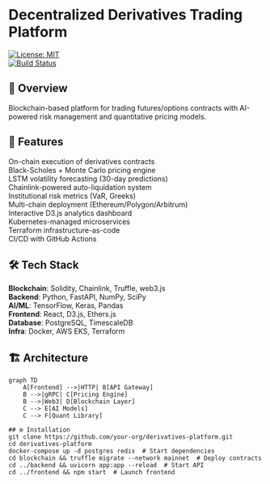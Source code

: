 # Decentralized Derivatives Trading Platform  
[![License: MIT](https://img.shields.io/badge/License-MIT-yellow.svg)](https://opensource.org/licenses/MIT)  
[![Build Status](https://github.com/your-org/derivatives-platform/actions/workflows/deploy.yml/badge.svg)](https://github.com/your-org/derivatives-platform/actions)  

## 📜 Overview  
Blockchain-based platform for trading futures/options contracts with AI-powered risk management and quantitative pricing models.  

## 🚀 Features  
On-chain execution of derivatives contracts  
Black-Scholes + Monte Carlo pricing engine  
LSTM volatility forecasting (30-day predictions)  
Chainlink-powered auto-liquidation system  
Institutional risk metrics (VaR, Greeks)  
Multi-chain deployment (Ethereum/Polygon/Arbitrum)  
Interactive D3.js analytics dashboard  
Kubernetes-managed microservices  
Terraform infrastructure-as-code  
CI/CD with GitHub Actions  

## 🛠️ Tech Stack  
**Blockchain**: Solidity, Chainlink, Truffle, web3.js  
**Backend**: Python, FastAPI, NumPy, SciPy  
**AI/ML**: TensorFlow, Keras, Pandas  
**Frontend**: React, D3.js, Ethers.js  
**Database**: PostgreSQL, TimescaleDB  
**Infra**: Docker, AWS EKS, Terraform  

## 🏗️ Architecture  
```mermaid  
graph TD  
    A[Frontend] -->|HTTP| B[API Gateway]  
    B -->|gRPC| C[Pricing Engine]  
    B -->|Web3| D[Blockchain Layer]  
    C --> E[AI Models]  
    C --> F[Quant Library]  

## ⚙️ Installation
git clone https://github.com/your-org/derivatives-platform.git  
cd derivatives-platform  
docker-compose up -d postgres redis  # Start dependencies  
cd blockchain && truffle migrate --network mainnet  # Deploy contracts  
cd ../backend && uvicorn app:app --reload  # Start API  
cd ../frontend && npm start  # Launch frontend   
